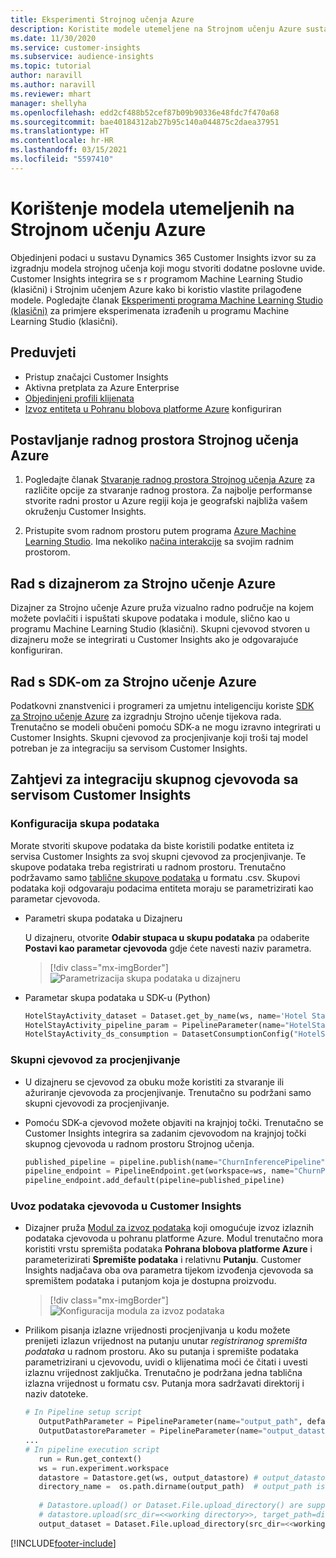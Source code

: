 ```yaml
---
title: Eksperimenti Strojnog učenja Azure
description: Koristite modele utemeljene na Strojnom učenju Azure sustavu Dynamics 365 Customer Insights.
ms.date: 11/30/2020
ms.service: customer-insights
ms.subservice: audience-insights
ms.topic: tutorial
author: naravill
ms.author: naravill
ms.reviewer: mhart
manager: shellyha
ms.openlocfilehash: edd2cf488b52cef87b09b90336e48fdc7f470a68
ms.sourcegitcommit: bae40184312ab27b95c140a044875c2daea37951
ms.translationtype: HT
ms.contentlocale: hr-HR
ms.lasthandoff: 03/15/2021
ms.locfileid: "5597410"
---
```

# <a name="use-azure-machine-learning-based-models"></a>Korištenje modela utemeljenih na Strojnom učenju Azure

Objedinjeni podaci u sustavu Dynamics 365 Customer Insights izvor su za izgradnju modela strojnog učenja koji mogu stvoriti dodatne poslovne uvide. Customer Insights integrira se s r programom Machine Learning Studio (klasični) i Strojnim učenjem Azure kako bi koristio vlastite prilagođene modele. Pogledajte članak [Eksperimenti programa Machine Learning Studio (klasični)](machine-learning-studio-experiments.md) za primjere eksperimenata izrađenih u programu Machine Learning Studio (klasični). 

## <a name="prerequisites"></a>Preduvjeti

- Pristup značajci Customer Insights
- Aktivna pretplata za Azure Enterprise
- [Objedinjeni profili klijenata](data-unification.md)
- [Izvoz entiteta u Pohranu blobova platforme Azure](export-azure-blob-storage.md) konfiguriran

## <a name="set-up-azure-machine-learning-workspace"></a>Postavljanje radnog prostora Strojnog učenja Azure

1. Pogledajte članak [Stvaranje radnog prostora Strojnog učenja Azure](/azure/machine-learning/concept-workspace#-create-a-workspace) za različite opcije za stvaranje radnog prostora. Za najbolje performanse stvorite radni prostor u Azure regiji koja je geografski najbliža vašem okruženju Customer Insights.

1. Pristupite svom radnom prostoru putem programa [Azure Machine Learning Studio](https://ml.azure.com/). Ima nekoliko [načina interakcije](/azure/machine-learning/concept-workspace#tools-for-workspace-interaction) sa svojim radnim prostorom.

## <a name="work-with-azure-machine-learning-designer"></a>Rad s dizajnerom za Strojno učenje Azure

Dizajner za Strojno učenje Azure pruža vizualno radno područje na kojem možete povlačiti i ispuštati skupove podataka i module, slično kao u programu Machine Learning Studio (klasični). Skupni cjevovod stvoren u dizajneru može se integrirati u Customer Insights ako je odgovarajuće konfiguriran. 
   
## <a name="working-with-azure-machine-learning-sdk"></a>Rad s SDK-om za Strojno učenje Azure

Podatkovni znanstvenici i programeri za umjetnu inteligenciju koriste [SDK za Strojno učenje Azure](/python/api/overview/azure/ml/?preserve-view=true&view=azure-ml-py) za izgradnju Strojno učenje tijekova rada. Trenutačno se modeli obučeni pomoću SDK-a ne mogu izravno integrirati u Customer Insights. Skupni cjevovod za procjenjivanje koji troši taj model potreban je za integraciju sa servisom Customer Insights.

## <a name="batch-pipeline-requirements-to-integrate-with-customer-insights"></a>Zahtjevi za integraciju skupnog cjevovoda sa servisom Customer Insights

### <a name="dataset-configuration"></a>Konfiguracija skupa podataka

Morate stvoriti skupove podataka da biste koristili podatke entiteta iz servisa Customer Insights za svoj skupni cjevovod za procjenjivanje. Te skupove podataka treba registrirati u radnom prostoru. Trenutačno podržavamo samo [tablične skupove podataka](/azure/machine-learning/how-to-create-register-datasets#tabulardataset) u formatu .csv. Skupovi podataka koji odgovaraju podacima entiteta moraju se parametrizirati kao parametar cjevovoda.
   
* Parametri skupa podataka u Dizajneru
   
     U dizajneru, otvorite **Odabir stupaca u skupu podataka** pa odaberite **Postavi kao parametar cjevovoda** gdje ćete navesti naziv parametra.

     > [!div class="mx-imgBorder"]
     > ![Parametrizacija skupa podataka u dizajneru](media/intelligence-designer-dataset-parameters.png "Parametrizacija skupa podataka u dizajneru")
   
* Parametar skupa podataka u SDK-u (Python)
   
   ```python
   HotelStayActivity_dataset = Dataset.get_by_name(ws, name='Hotel Stay Activity Data')
   HotelStayActivity_pipeline_param = PipelineParameter(name="HotelStayActivity_pipeline_param", default_value=HotelStayActivity_dataset)
   HotelStayActivity_ds_consumption = DatasetConsumptionConfig("HotelStayActivity_dataset", HotelStayActivity_pipeline_param)
   ```

### <a name="batch-inference-pipeline"></a>Skupni cjevovod za procjenjivanje
  
* U dizajneru se cjevovod za obuku može koristiti za stvaranje ili ažuriranje cjevovoda za procjenjivanje. Trenutačno su podržani samo skupni cjevovodi za procjenjivanje.

* Pomoću SDK-a cjevovod možete objaviti na krajnjoj točki. Trenutačno se Customer Insights integrira sa zadanim cjevovodom na krajnjoj točki skupnog cjevovoda u radnom prostoru Strojnog učenja.
   
   ```python
   published_pipeline = pipeline.publish(name="ChurnInferencePipeline", description="Published Churn Inference pipeline")
   pipeline_endpoint = PipelineEndpoint.get(workspace=ws, name="ChurnPipelineEndpoint") 
   pipeline_endpoint.add_default(pipeline=published_pipeline)
   ```

### <a name="import-pipeline-data-into-customer-insights"></a>Uvoz podataka cjevovoda u Customer Insights

* Dizajner pruža [Modul za izvoz podataka](/azure/machine-learning/algorithm-module-reference/export-data) koji omogućuje izvoz izlaznih podataka cjevovoda u pohranu platforme Azure. Modul trenutačno mora koristiti vrstu spremišta podataka **Pohrana blobova platforme Azure** i parameterizirati **Spremište podataka** i relativnu **Putanju**. Customer Insights nadjačava oba ova parametra tijekom izvođenja cjevovoda sa spremištem podataka i putanjom koja je dostupna proizvodu.
   > [!div class="mx-imgBorder"]
   > ![Konfiguracija modula za izvoz podataka](media/intelligence-designer-importdata.png "Konfiguracija modula za izvoz podataka")
   
* Prilikom pisanja izlazne vrijednosti procjenjivanja u kodu možete prenijeti izlazun vrijednost na putanju unutar *registriranog spremišta podataka* u radnom prostoru. Ako su putanja i spremište podataka parametrizirani u cjevovodu, uvidi o klijenatima moći će čitati i uvesti izlaznu vrijednost zaključka. Trenutačno je podržana jedna tablična izlazna vrijednost u formatu csv. Putanja mora sadržavati direktorij i naziv datoteke.

   ```python
   # In Pipeline setup script
      OutputPathParameter = PipelineParameter(name="output_path", default_value="HotelChurnOutput/HotelChurnOutput.csv")
      OutputDatastoreParameter = PipelineParameter(name="output_datastore", default_value="workspaceblobstore")
   ...
   # In pipeline execution script
      run = Run.get_context()
      ws = run.experiment.workspace
      datastore = Datastore.get(ws, output_datastore) # output_datastore is parameterized
      directory_name =  os.path.dirname(output_path)  # output_path is parameterized.
      
      # Datastore.upload() or Dataset.File.upload_directory() are supported methods to uplaod the data
      # datastore.upload(src_dir=<<working directory>>, target_path=directory_name, overwrite=False, show_progress=True)
      output_dataset = Dataset.File.upload_directory(src_dir=<<working directory>>, target = (datastore, directory_name)) # Remove trailing "/" from directory_name
   ```


[!INCLUDE[footer-include](../includes/footer-banner.md)]